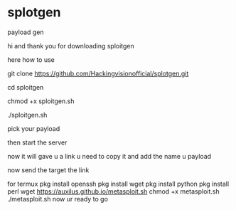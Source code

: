 # splotgen
payload gen 

hi and thank you for downloading sploitgen 

here how to use 

git clone https://github.com/Hackingvisionofficial/splotgen.git

cd sploitgen

chmod +x sploitgen.sh

./sploitgen.sh

pick your payload 

then start the server 

now it will gave u a link u need to copy it and add the name u payload 

now send the target the link

for termux 
pkg install openssh
pkg install wget
pkg install python
pkg install perl 
wget https://auxilus.github.io/metasploit.sh
chmod +x metasploit.sh
./metasploit.sh
now ur  ready to go 
